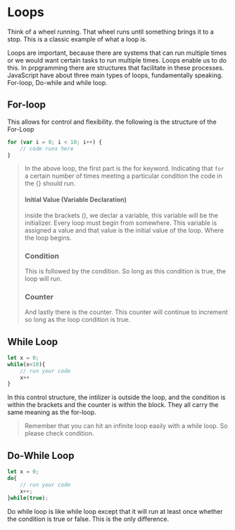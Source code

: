 # Loops

Think of a wheel running. That wheel runs until something brings it to a stop. This is a classic example of what a loop is.

Loops are important, because there are systems that can run multiple times or we would want certain tasks to run multiple times. Loops enable us to do this. In prpgramming there are structures that facilitate in these processes. JavaScript have about three main types of loops, fundamentally speaking. For-loop, Do-while and while loop.

## For-loop

This allows for control and flexibility. the following is the structure of the For-Loop

```js
for (var i = 0; i < 10; i++) {
    // code runs here
}
```

> In the above loop, the first part is the for keyword. Indicating that `for` a certain number of times meeting a particular condition the code in the {} should run.
> #### Initial Value (Variable Declaration)
>
>
> inside the brackets (), we declar a variable, this variable will be the initializer. Every loop must begin from somewhere. This variable is assigned a value and that value is the initial value of the loop. Where the loop begins.
> ### Condition
> This is followed by the condition. So long as this condition is true, the loop will run.
> ### Counter
> And lastly there is the counter. This counter will continue to increment so long as the loop condition is true.

## While Loop
```js
let x = 0;
while(x<10){
    // run your code
    x++
}
```
In this control structure, the intilizer is outside the loop, and the condition is within the brackets and the counter is within the block.
They all carry the same meaning as the for-loop.
>Remember that you can hit an infinite loop easily with a while loop. So please check condition.

## Do-While Loop
```js
let x = 0;
do{
    // run your code
    x++;
}while(true);
```

Do while loop is like while loop except that it will run at least once whether the condition is true or false. This is the only difference.